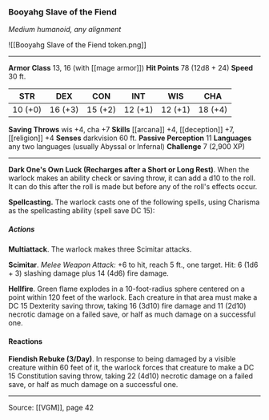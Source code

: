### Booyahg Slave of the Fiend
_Medium humanoid, any alignment_

![[Booyahg Slave of the Fiend token.png]]




---

**Armor Class** 13, 16 (with [[mage armor]])
**Hit Points** 78 (12d8 + 24)
**Speed** 30 ft.

| STR     | DEX     | CON     | INT     | WIS     | CHA     |
|---------|---------|---------|---------|---------|---------|
| 10 (+0) | 16 (+3) | 15 (+2) | 12 (+1) | 12 (+1) | 18 (+4) |

**Saving Throws** wis +4, cha +7
**Skills** [[arcana]] +4, [[deception]] +7, [[religion]] +4
**Senses** darkvision 60 ft.
**Passive Perception** 11
**Languages** any two languages (usually Abyssal or Infernal)
**Challenge** 7 (2,900 XP)

---

**Dark One's Own Luck (Recharges after a Short or Long Rest)**. When the warlock makes an ability check or saving throw, it can add a d10 to the roll. It can do this after the roll is made but before any of the roll's effects occur.

**Spellcasting.** The warlock casts one of the following spells, using Charisma as the spellcasting ability (spell save DC 15): 

##### Actions
**Multiattack**. The warlock makes three Scimitar attacks.

**Scimitar**. _Melee Weapon Attack:_ +6 to hit, reach 5 ft., one target. Hit: 6 (1d6 + 3) slashing damage plus 14 (4d6) fire damage.

**Hellfire**. Green flame explodes in a 10-foot-radius sphere centered on a point within 120 feet of the warlock. Each creature in that area must make a DC 15 Dexterity saving throw, taking 16 (3d10) fire damage and 11 (2d10) necrotic damage on a failed save, or half as much damage on a successful one.

#### Reactions
**Fiendish Rebuke (3/Day)**. In response to being damaged by a visible creature within 60 feet of it, the warlock forces that creature to make a DC 15 Constitution saving throw, taking 22 (4d10) necrotic damage on a failed save, or half as much damage on a successful one.


---

Source: [[VGM]], page 42